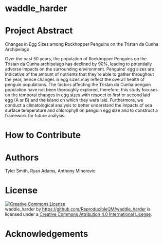 # waddle_harder

# Project Abstract
Changes in Egg Sizes among Rockhopper Penguins on the Tristan da Cunha Archipelago


Over the past 50 years, the population of Rockhopper Penguins on the Tristan da Cunha archipelago has declined by 90%, leading to potentially adverse impacts on the surrounding environment. Penguins’ egg sizes are indicative of the amount of nutrients that they’re able to gather throughout the year, hence changes in egg sizes may reflect the overall health of penguin populations. The factors affecting the Tristan da Cunha penguin population have not been thoroughly explored, therefore, this study focuses on the temporal changes in egg sizes with respect to first or second laid egg (A or B) and the island on which they were laid. Furthermore, we conduct a climatological analysis to better understand the impacts of sea surface temperature and chlorophyll on penguin egg size and to construct a framework for future analysis. 

# How to Contribute

# Authors
Tyler Smith, Ryan Adams, Anthony Minerovic

# License
<a rel="license" href="http://creativecommons.org/licenses/by/4.0/"><img alt="Creative Commons License" style="border-width:0" src="https://i.creativecommons.org/l/by/4.0/88x31.png" /></a><br /><span xmlns:dct="http://purl.org/dc/terms/" property="dct:title">waddle_harder</span> by <a xmlns:cc="http://creativecommons.org/ns#" href="https://github.com/ReproducibleQM/waddle_harder" property="cc:attributionName" rel="cc:attributionURL">https://github.com/ReproducibleQM/waddle_harder</a> is licensed under a <a rel="license" href="http://creativecommons.org/licenses/by/4.0/">Creative Commons Attribution 4.0 International License</a>.

# Acknowledgements
